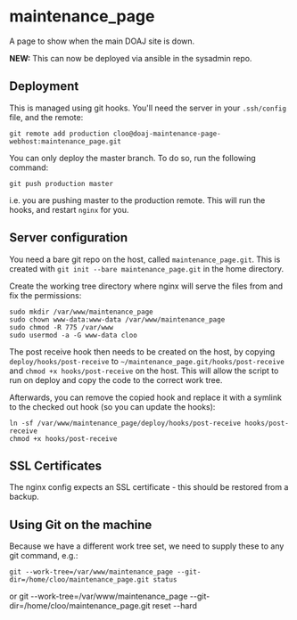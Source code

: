 # maintenance_page
A page to show when the main DOAJ site is down.

**NEW:** This can now be deployed via ansible in the sysadmin repo.

## Deployment

This is managed using git hooks. You'll need the server in your ```.ssh/config``` file,
and the remote:

    git remote add production cloo@doaj-maintenance-page-webhost:maintenance_page.git

You can only deploy the master branch. To do so, run the following command:

    git push production master
    
i.e. you are pushing master to the production remote. This will run the hooks, and
restart ```nginx``` for you.

## Server configuration

You need a bare git repo on the host, called ```maintenance_page.git```. This is created
with ```git init --bare maintenance_page.git``` in the home directory.

Create the working tree directory where nginx will serve the files from and fix the
permissions:

    sudo mkdir /var/www/maintenance_page
    sudo chown www-data:www-data /var/www/maintenance_page
    sudo chmod -R 775 /var/www
    sudo usermod -a -G www-data cloo

The post receive hook then needs to be created on the host, by copying
```deploy/hooks/post-receive``` to ```~/maintenance_page.git/hooks/post-receive``` and
```chmod +x hooks/post-receive``` on the host. This will allow the script to run on
deploy and copy the code to the correct work tree.

Afterwards, you can remove the copied hook and replace it with a symlink to the checked
out hook (so you can update the hooks):

    ln -sf /var/www/maintenance_page/deploy/hooks/post-receive hooks/post-receive
    chmod +x hooks/post-receive
    
## SSL Certificates

The nginx config expects an SSL certificate - this should be restored from a backup.

## Using Git on the machine

Because we have a different work tree set, we need to supply these to any git command, e.g.:

    git --work-tree=/var/www/maintenance_page --git-dir=/home/cloo/maintenance_page.git status
or
    git --work-tree=/var/www/maintenance_page --git-dir=/home/cloo/maintenance_page.git reset --hard
